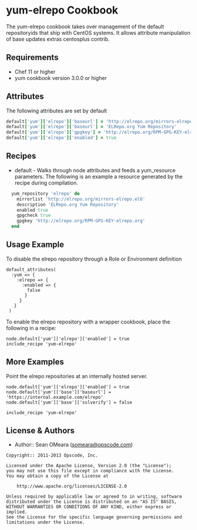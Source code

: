 yum-elrepo Cookbook
============

The yum-elrepo cookbook takes over management of the default
repositoryids that ship with CentOS systems. It allows attribute
manipulation of base updates extras centosplus contrib.

Requirements
------------
* Chef 11 or higher
* yum cookbook version 3.0.0 or higher

Attributes
----------
The following attributes are set by default

``` ruby
default['yum']['elrepo']['baseurl'] = 'http://elrepo.org/mirrors-elrepo.el6'
default['yum']['elrepo']['baseurl'] = 'ELRepo.org Yum Repository'
default['yum']['elrepo']['gpgkey'] = 'http://elrepo.org/RPM-GPG-KEY-elrepo.org'
default['yum']['elrepo']['enabled'] = true
```

Recipes
-------
* default - Walks through node attributes and feeds a yum_resource
  parameters. The following is an example a resource generated by the
  recipe during compilation.

```ruby
  yum_repository 'elrepo' do
    mirrorlist 'http://elrepo.org/mirrors-elrepo.el6'
    description 'ELRepo.org Yum Repository'
    enabled true
    gpgcheck true
    gpgkey 'http://elrepo.org/RPM-GPG-KEY-elrepo.org'
  end
```

Usage Example
-------------
To disable the elrepo repository through a Role or Environment definition

```
default_attributes(
  :yum => {
    :elrepo => {
      :enabled => {
        false
       }
     }
   }
 )
```

To enable the elrepo repository with a wrapper cookbook, place
the following in a recipe:

```
node.default['yum']['elrepo']['enabled'] = true
include_recipe 'yum-elrepo'
```

More Examples
-------------
Point the elrepo repositories at an internally hosted server.

```
node.default['yum']['elrepo']['enabled'] = true
node.default['yum']['base']['baseurl'] = 'https://internal.example.com/elrepo'
node.default['yum']['base']['sslverify'] = false

include_recipe 'yum-elrepo'
```

License & Authors
-----------------
- Author:: Sean OMeara (<someara@opscode.com>)

```text
Copyright:: 2011-2013 Opscode, Inc.

Licensed under the Apache License, Version 2.0 (the "License");
you may not use this file except in compliance with the License.
You may obtain a copy of the License at

    http://www.apache.org/licenses/LICENSE-2.0

Unless required by applicable law or agreed to in writing, software
distributed under the License is distributed on an "AS IS" BASIS,
WITHOUT WARRANTIES OR CONDITIONS OF ANY KIND, either express or implied.
See the License for the specific language governing permissions and
limitations under the License.
```
